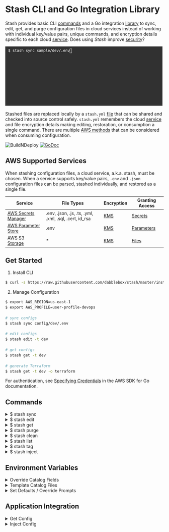 # Stash CLI and Go Integration Library

Stash provides basic CLI [commands](#commands) and a Go integration [library](#application-integration) to sync, edit, get, and purge configuration files in cloud services instead of working with individual key/value pairs, unique commands, and encryption details specific to each cloud [service](#aws-supported-services). Does using *Stash* improve [security](/SECURITY.md)?

![sync](gifs/sync-config.gif)

Stashed files are replaced locally by a `stash.yml` [file](/CATALOG.md) that can be shared and checked into source control safely. `stash.yml` remembers the cloud [service](#aws-supported-services) and file encryption details making editing, restoration, or consumption a single command. There are multiple [AWS methods](/AWS_METHODS.md) that can be considered when consuming configuration.

![BuildNDeploy](https://github.com/dabblebox/stash/workflows/BuildNDeploy/badge.svg)
[![GoDoc](https://godoc.org/github.com/dabblebox/stash?status.svg)](https://godoc.org/github.com/dabblebox/stash)


## AWS Supported Services

When stashing configuration files, a cloud service, a.k.a. stash, must be chosen. When a service supports key/value pairs, `.env` and `.json` configuration files can be parsed, stashed individually, and restored as a single file.

|Service|File Types|Encryption|Granting Access|
|-|-|-|-|
|[AWS Secrets Manager](https://aws.amazon.com/secretsmanager/)|.env, .json, .js, .ts, .yml, .xml, .sql, .cert, id_rsa|[KMS](https://aws.amazon.com/kms/)|[Secrets](https://docs.aws.amazon.com/secretsmanager/latest/userguide/auth-and-access_identity-based-policies.html#permissions_grant-get-secret-value-to-one-secret)|
|[AWS Parameter Store](https://docs.aws.amazon.com/systems-manager/latest/userguide/systems-manager-parameter-store.html)|.env|[KMS](https://aws.amazon.com/kms/)|[Parameters](https://docs.aws.amazon.com/systems-manager/latest/userguide/sysman-paramstore-access.html)|
|[AWS S3 Storage](https://aws.amazon.com/s3/)|*|[KMS](https://aws.amazon.com/kms/)|[Files](https://aws.amazon.com/blogs/security/writing-iam-policies-how-to-grant-access-to-an-amazon-s3-bucket/)|

## Get Started

1. Install CLI

```bash
$ curl -s https://raw.githubusercontent.com/dabblebox/stash/master/install.io | sh
```

2. Manage Configuration

```bash
$ export AWS_REGION=us-east-1
$ export AWS_PROFILE=user-profile-devops

# sync configs
$ stash sync config/dev/.env

# edit configs
$ stash edit -t dev

# get configs
$ stash get -t dev

# generate Terraform
$ stash get -t dev -o terraform
```
For authentication, see [Specifying Credentials](https://docs.aws.amazon.com/sdk-for-go/v1/developer-guide/configuring-sdk.html#specifying-credentials) in the AWS SDK for Go documentation.

## Commands

<details>
  <summary>$ stash sync</summary>

![sync](gifs/sync-config.gif)

Upload and sync new or modified configuration files to a cloud service.

Command:
```bash
stash sync [<file_path>|<regex>...] [flags]
```

Examples:
```bash
# file paths
$ stash sync config/dev/.env config/qa/.env

# regular expressions (escape \backslashes or 'quote' expressions)
$ stash sync .*\\.env$ .*\\.json$
```

|Flag|Short|Example|Default|Description|
|-|-|-|-|-|
|--file|-f| slickapp.yml |stash.yml|catalog path with file name|
|--context|-c| slickapp |parent folder|prefix for cloud service keys|
|--service|-s| secrets-manager, parameter-store, s3 ||cloud service|
|--tags|-t| config,dev,app|file path and name|file reference tags|

</details>

<details>
  <summary>$ stash edit</summary>

![sync](gifs/edit-config.gif)

Download and open configuration inside an editor. When the file is closed after modifications, sync with the cloud service.

Optionally set preferred editor. (default: `vim`)
```bash
$ export EDITOR="code"
```

Command:
```bash
stash edit [<file_path>...] [flags]
```

Examples:
```bash
# browse
$ stash edit

# file paths
$ stash edit config/dev/.env config/qa/.env

# file tags
$ stash edit -t config,dev
```

|Flag|Short|Example|Description|
|-|-|-|-|
|--file|-f| stash.yml|catalog path with file name|
|--service|-s| secrets-manager, parameter-store, s3 |cloud service|
|--tags|-t| config,dev,app|file reference tags|

</details>

<details>
  <summary>$ stash get</summary>

![download](gifs/get-config.gif)

Download configuration files and apply optional transformations to the config. By default, the files are sent to `stdout` allowing the config to be piped anywhere including a new file location. The files can be restored to their original folder locations using the flag, `-o file`. 

**IMPORTANT**: When restoring configuration for a service, make sure configuration is not printed anywhere or sent to logs via `stdout`.

Command:
```bash
stash get [<file_path>...] [flags]
```

Examples:
```bash
# by file paths
$ stash get config/dev/.env config/qa/.env 

# by file tags
$ stash get -t config,dev

# by cloud service
$ stash get -s s3

# restore original files
$ stash get -o file

# create new files
$ stash get >> .env

# apply data transformation
$ stash get -o json >> .env

# export environment variables
$ eval $( stash get -t dev -o terminal-export )
```

|Flag|Short|Example|Description|
|-|-|-|-|
|--file|-f| stash.yml|catalog path with file name|
|--service|-s| secrets-manager, parameter-store, s3 |cloud service|
|--tags|-t| config,dev,app|file reference tags|
|--output|-o| terminal-export|configuration output|

#### Configuration Outputs

Using the `--output` or `-o` flag, the stashed configuration can be downloaded, transformed or replaced, and sent to `stdout`. Each service supports specific outputs and file types as charted below. When the output flag is omitted, the original file data is sent to `stdout`.

||Secrets Manager|Parameter Store| S3 Storage| | |
|-|-|-|-|-|-|
|file|*|*|*|file system|original file|
|terraform|*|*|*|file system|[terraform scripts](/TERRAFORM.md)|
|ecs-task-inject-json|*|*|.env|stdout|AWS ECS task definition [secrets](https://docs.aws.amazon.com/AmazonECS/latest/developerguide/specifying-sensitive-data.html) / [envfile](https://docs.aws.amazon.com/AmazonECS/latest/developerguide/taskdef-envfiles.html) (JSON) (key/arn)|
|ecs-task-inject-env|*|*|.env|stdout|AWS ECS task definition [secrets](https://docs.aws.amazon.com/AmazonECS/latest/developerguide/specifying-sensitive-data.html) / [envfile](https://docs.aws.amazon.com/AmazonECS/latest/developerguide/taskdef-envfiles.html) (ENV) (key/arn)|
|ecs-task-env|.env|.env|.env|stdout|AWS ECS task definition [environment](https://docs.aws.amazon.com/AWSCloudFormation/latest/UserGuide/aws-properties-ecs-taskdefinition-containerdefinitions.html#cfn-ecs-taskdefinition-containerdefinition-environment) (JSON) (key/value)|
|json|.env|.env|.env|stdout|JSON object|
|terminal-export-literal|.env|.env|.env|stdout|prepend "export " to each key/value pair (single quotes)|
|terminal-export|.env|.env|.env|stdout|prepend "export " to each key/value pair (double quotes)|

</details>

<details>
  <summary>$ stash purge</summary>

![purge](gifs/purge-config.gif)

Purge permanently deletes files stashed in a cloud service.

Command:
```bash
stash purge [<file_path>...] [flags]
```

Examples:
```bash
# by file names
$ stash purge config/dev/.env config/qa/.env 

# by file tags
$ stash purge -t config,dev

# by cloud service
$ stash purge -s s3
```

|Flag|Short|Example|Description|
|-|-|-|-|
|--file|-f| stash.yml|catalog path with file name|
|--service|-s| secrets-manager, parameter-store, s3 |cloud service|
|--tags|-t| config,dev,app|file reference tags|
|--warn|-s|false|skips warning prompts|

</details>

<details>
  <summary>$ stash clean</summary>

![clean](gifs/clean-config.gif)

Clean deletes tracked local files to avoid secrets remaining on developer machines.

Command:
```bash
stash clean [<file_path>...] [flags]
```

Examples:
```bash
# by file names
$ stash clean config/dev/.env config/qa/.env 

# by file tags
$ stash clean -t config,dev

# by cloud service
$ stash clean -s s3
```

|Flag|Short|Example|Description|
|-|-|-|-|
|--file|-f| stash.yml|catalog path with file name|
|--service|-s| secrets-manager, parameter-store, s3 |cloud service|
|--tags|-t| config,dev,app|file reference tags|

</details>

<details>
  <summary>$ stash list</summary>

![list](gifs/list-config.gif)

List displays tracked files, tags, and cloud service keys.

Command:
```bash
stash list [<file_path>...] [flags]
```

Examples:
```bash
# all
$ stash list

# by file names
$ stash list config/dev/.env config/qa/.env 

# by file tags
$ stash list -t config,dev

# by cloud service
$ stash list -s s3
```
|Flag|Short|Example|Description|
|-|-|-|-|
|--file|-f| stash.yml|catalog path with file name|
|--service|-s| secrets-manager, parameter-store, s3 |cloud service|
|--tags|-t| config,dev,app|file reference tags|

</details>

<details>
  <summary>$ stash tag</summary>

![tag](gifs/tag-config.gif)

Tags identify or group stashed files in the `stash.yml` catalog allowing actions to be performed against file groups.

Command:
```bash
stash tag [<file_path>...] [flags]
```

Examples:
```bash
# overwrite tags
$ stash tag config/dev/.env config/qa/.env -t app,non-prod

# add tag
$ stash tag -a non-prod

# delete tag
$ stash tag -d config

# add tag by tags
$ stash tag -t non-prod -a config

# add tag by service
$ stash tag -s s3 -a config
```

|Flag|Short|Example|Description|
|-|-|-|-|
|--file|-f| stash.yml|catalog path with file name|
|--service|-s| secrets-manager, parameter-store, s3 |cloud service|
|--tags|-t| config,dev,app|file reference tags|
|--add|-a|app,non-prod|add tags|
|--delete|-d|app,non-prod|delete tags|

</details>

<details>
  <summary>$ stash inject</summary>

After updating Secrets Manager or Parameter Store through `$ stash sync` or manually in the AWS Console, the stashed values can be injected into a configuration file locally or in a running container.

Add tokens to any configuration file using `${SECRET_NAME::SECRET_KEY}` for Secrets Manager or `${PARAM_PATH::PARAM_NAME}` for Parameter Store.

Example `config.json`
```json
{
  "db_user": "${app/dev/db::user}",
  "db_password": "${app/dev/db::password}",
}
```

Inject secrets from the specified stash, `-s secrets-manager`, into the configuration file, `config.json`. The `inject` command does not require a `stash.yml` catalog file.

Command:
```bash
stash inject [<file_path>...] [flags]
```

Examples:
```bash
$ stash inject config.json -s secrets-manager
```

|Flag|Short|Example|Description|
|-|-|-|-|
|--service|-s| secrets-manager, parameter-store, s3 |cloud service|
|--output|-o| terminal-export|file output format|

</details>

## Environment Variables

<details>
  <summary>Override Catalog Fields</summary>

Any field in `stash.yml` can be overridden when exported before using `$ stash get`. (use "`_`" to access children)

S3 Bucket Example
```yaml
files:
  sample_dev__env:
    path: sample/dev/.env
    type: env
    stash: s3
    opt:
      s3_bucket: configs
```
```bash
$ export STASH_FILES_SAMPLE_DEV__ENV_OPT_S3_BUCKET=new-configs
```

</details>

<details>
  <summary>Template Catalog Files</summary>

Additional template files can be added to the catalog to allow environment variable expansion when getting configuration for an application. This is useful when the `stash.yml` file cannot be aware of all application environments during the artifact/image build step.

```bash
$ export ENV=dev
$ export VERSION=v1.0.0
```

```yaml
files:
  template:
    path: sample/${VERSION}/${ENV}/.env
    type: env
    stash: s3
    tags:
    - config
```

```bash
$ stash get -t config
```

</details>

<details>
  <summary>Set Defaults / Override Prompts</summary>

When syncing files, setting environment variables will override prompts.

|Variable|default|Description|
|-|-|-|
|`STASH_CATALOG`| `stash.yml` |name of the catalog file|
|`STASH_CONTEXT`| working directory |prefix for cloud keys|
|`STASH_KMS_KEY_ID`| Default Account Key |KMS Key ID or Default Account Key|
|`STASH_S3_BUCKET`| |S3 bucket name|
|`STASH_SERVICE`| prompt user |cloud service|
|`STASH_WARN`| `true` |confirm purge|

</details>

## Application Integration

<details>
  <summary>Get Config</summary>

```go
package main

import (
	"log"

	"github.com/dabblebox/stash"
	"github.com/dabblebox/stash/component/output"
)

config, err := stash.GetMap(stash.GetOptions{})
if err != nil {
  log.Fatal(err)
}

for k, v := range config {
  log.Printf("%s=%s\n", k, v)
}
```

</details>

<details>
  <summary>Inject Config</summary>

```go
package main

import (
	"log"

	"github.com/dabblebox/stash"
	"github.com/dabblebox/stash/component/output"
)

files, err := stash.Inject(stash.InjectOptions{
  Files: []string{"config.json"}
})
if err != nil {
  log.Fatal(err)
}

for _, f := range files {
  log.Printf("%s\n", string(f.Data))
}
```
</details>

